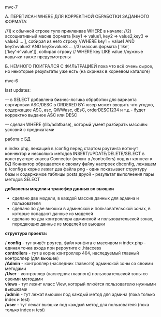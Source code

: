 mvc-7

А. ПЕРЕПИСАН WHERE ДЛЯ КОРРЕКТНОЙ ОБРАБОТКИ ЗАДАННОГО ФОРМАТА:

//1) к обычной строке тупо приклеивае  WHERE в начале: 
//2) ассоциативный масив формата [key1 => value1, key2 => value2,key3 => value3 ... ], собирая из него строку
//WHERE key1 = value1 AND key2=value2 AND key3=value3 ...
//3) массив формата ['like',['key'=>'value']], собирая строку 
// WHERE key LIKE value
//нужные кавычки также предусмотрены


Б. НЕМНОГО ПОИГРАЛСЯ С ФИЛЬТРАЦИЕЙ
пока что всё очень сырое, но некоторые результаты уже есть (на скринах в корневом каталоге)









mvc-6



last updates:

-- в SELECT добавлена бизнес-логика обработки для варианта сортировки ASC/DESC в ORDERED BY:
юзер может вводить что угодно, содержащее ASC, asc, QWWasc, dEsC, orderDESC1234 и т.д - будет корректно выданое ASC или DESC

-- сделан WHERE (/lib/adatbase), который умеет разбирать массивы условий с предикатами





работа с БД

в index.php, лежащий в /config перед стартом роутинга воткнут коннектор
и несколько методов INSERT/UPDATE/DELETE/SELECT
в конструкторе класса Connector (лежит в /controllers) поднят коннект к БД
Коннектор обращается к своему файлу настроек dbconfig, лежащем в /config
в корне лежат два файла png - один показывает структуру базы и содержимое таблицы posts
друой - результат выполнения пары методов SELECT 


**добавлены модели и трансфер данных во вьюшки**

- сделано две модели, в каждой массив данных для админа и пользователя
- сделано по две вьюшки в админской и пользовательской зонах, в которые попадают данные из моделей
- сделано по два контроллера админской и пользовательской зонах, передающих данные из моделей во вьюшки

**структура проекта:**  

/
**config** -  тут живёт роутер, файл конфига с массивом и index.php - единая точка входа при рероутиге с .htaccess  
**controllers** - тут в корне контроллер 404, наследуемый главный контроллер (для вьюшек)  
    **/Admin** - контроллер (наследник главного) админской зоны со своими методами  
    **/User** - контроллер (наследник главного) пользовательской зоны со своими методами  
**views** - тут лежит класс View, который плюётся пользователю нужными вьюшками  
    **/admin** - тут лежат вьюшки под каждый метод для админа (пока только index и test)  
    **/user** - тут лежат вьюшки под каждый метод для пользователя (пока только index и test)   